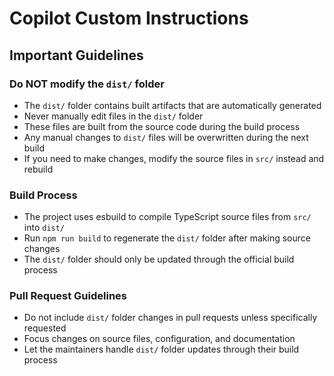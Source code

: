 # Copilot Custom Instructions

## Important Guidelines

### Do NOT modify the `dist/` folder
- The `dist/` folder contains built artifacts that are automatically generated
- Never manually edit files in the `dist/` folder
- These files are built from the source code during the build process
- Any manual changes to `dist/` files will be overwritten during the next build
- If you need to make changes, modify the source files in `src/` instead and rebuild

### Build Process
- The project uses esbuild to compile TypeScript source files from `src/` into `dist/`
- Run `npm run build` to regenerate the `dist/` folder after making source changes
- The `dist/` folder should only be updated through the official build process

### Pull Request Guidelines
- Do not include `dist/` folder changes in pull requests unless specifically requested
- Focus changes on source files, configuration, and documentation
- Let the maintainers handle `dist/` folder updates through their build process